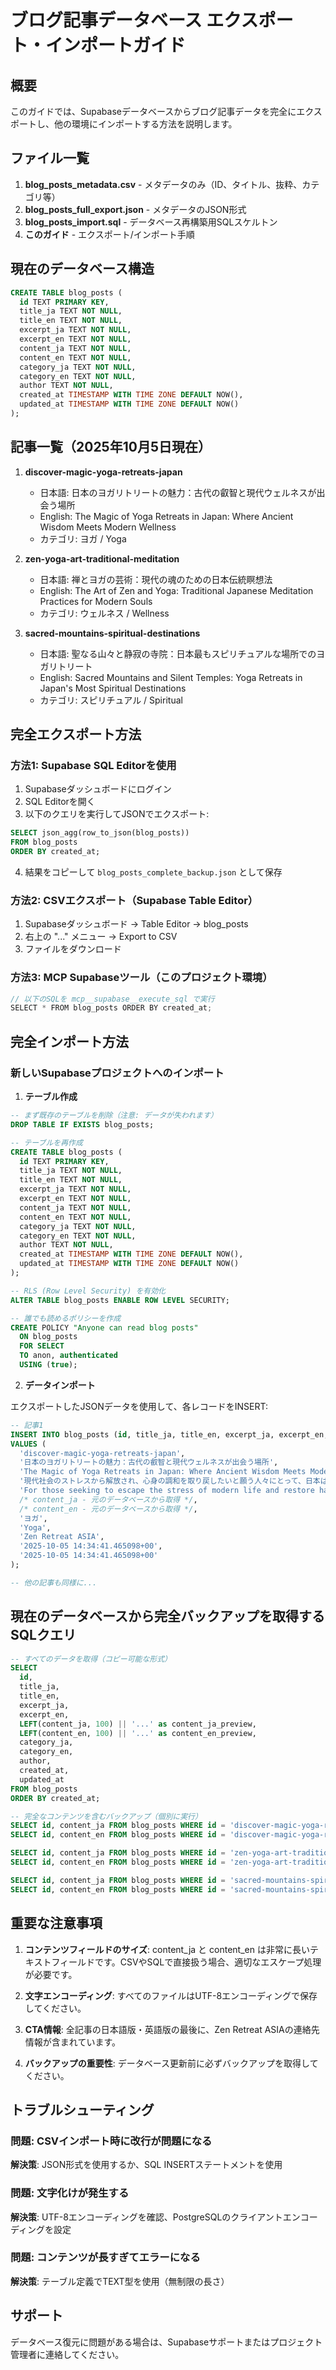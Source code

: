 # ブログ記事データベース エクスポート・インポートガイド

## 概要
このガイドでは、Supabaseデータベースからブログ記事データを完全にエクスポートし、他の環境にインポートする方法を説明します。

## ファイル一覧

1. **blog_posts_metadata.csv** - メタデータのみ（ID、タイトル、抜粋、カテゴリ等）
2. **blog_posts_full_export.json** - メタデータのJSON形式
3. **blog_posts_import.sql** - データベース再構築用SQLスケルトン
4. **このガイド** - エクスポート/インポート手順

## 現在のデータベース構造

```sql
CREATE TABLE blog_posts (
  id TEXT PRIMARY KEY,
  title_ja TEXT NOT NULL,
  title_en TEXT NOT NULL,
  excerpt_ja TEXT NOT NULL,
  excerpt_en TEXT NOT NULL,
  content_ja TEXT NOT NULL,
  content_en TEXT NOT NULL,
  category_ja TEXT NOT NULL,
  category_en TEXT NOT NULL,
  author TEXT NOT NULL,
  created_at TIMESTAMP WITH TIME ZONE DEFAULT NOW(),
  updated_at TIMESTAMP WITH TIME ZONE DEFAULT NOW()
);
```

## 記事一覧（2025年10月5日現在）

1. **discover-magic-yoga-retreats-japan**
   - 日本語: 日本のヨガリトリートの魅力：古代の叡智と現代ウェルネスが出会う場所
   - English: The Magic of Yoga Retreats in Japan: Where Ancient Wisdom Meets Modern Wellness
   - カテゴリ: ヨガ / Yoga

2. **zen-yoga-art-traditional-meditation**
   - 日本語: 禅とヨガの芸術：現代の魂のための日本伝統瞑想法
   - English: The Art of Zen and Yoga: Traditional Japanese Meditation Practices for Modern Souls
   - カテゴリ: ウェルネス / Wellness

3. **sacred-mountains-spiritual-destinations**
   - 日本語: 聖なる山々と静寂の寺院：日本最もスピリチュアルな場所でのヨガリトリート
   - English: Sacred Mountains and Silent Temples: Yoga Retreats in Japan's Most Spiritual Destinations
   - カテゴリ: スピリチュアル / Spiritual

## 完全エクスポート方法

### 方法1: Supabase SQL Editorを使用

1. Supabaseダッシュボードにログイン
2. SQL Editorを開く
3. 以下のクエリを実行してJSONでエクスポート:

```sql
SELECT json_agg(row_to_json(blog_posts))
FROM blog_posts
ORDER BY created_at;
```

4. 結果をコピーして `blog_posts_complete_backup.json` として保存

### 方法2: CSVエクスポート（Supabase Table Editor）

1. Supabaseダッシュボード → Table Editor → blog_posts
2. 右上の "..." メニュー → Export to CSV
3. ファイルをダウンロード

### 方法3: MCP Supabaseツール（このプロジェクト環境）

```javascript
// 以下のSQLを mcp__supabase__execute_sql で実行
SELECT * FROM blog_posts ORDER BY created_at;
```

## 完全インポート方法

### 新しいSupabaseプロジェクトへのインポート

1. **テーブル作成**

```sql
-- まず既存のテーブルを削除（注意: データが失われます）
DROP TABLE IF EXISTS blog_posts;

-- テーブルを再作成
CREATE TABLE blog_posts (
  id TEXT PRIMARY KEY,
  title_ja TEXT NOT NULL,
  title_en TEXT NOT NULL,
  excerpt_ja TEXT NOT NULL,
  excerpt_en TEXT NOT NULL,
  content_ja TEXT NOT NULL,
  content_en TEXT NOT NULL,
  category_ja TEXT NOT NULL,
  category_en TEXT NOT NULL,
  author TEXT NOT NULL,
  created_at TIMESTAMP WITH TIME ZONE DEFAULT NOW(),
  updated_at TIMESTAMP WITH TIME ZONE DEFAULT NOW()
);

-- RLS (Row Level Security) を有効化
ALTER TABLE blog_posts ENABLE ROW LEVEL SECURITY;

-- 誰でも読めるポリシーを作成
CREATE POLICY "Anyone can read blog posts"
  ON blog_posts
  FOR SELECT
  TO anon, authenticated
  USING (true);
```

2. **データインポート**

エクスポートしたJSONデータを使用して、各レコードをINSERT:

```sql
-- 記事1
INSERT INTO blog_posts (id, title_ja, title_en, excerpt_ja, excerpt_en, content_ja, content_en, category_ja, category_en, author, created_at, updated_at)
VALUES (
  'discover-magic-yoga-retreats-japan',
  '日本のヨガリトリートの魅力：古代の叡智と現代ウェルネスが出会う場所',
  'The Magic of Yoga Retreats in Japan: Where Ancient Wisdom Meets Modern Wellness',
  '現代社会のストレスから解放され、心身の調和を取り戻したいと願う人々にとって、日本は世界でも類を見ない特別なヨガリトリートの体験を提供します。',
  'For those seeking to escape the stress of modern life and restore harmony of body and mind, Japan offers an unparalleled and extraordinary yoga retreat experience.',
  /* content_ja - 元のデータベースから取得 */,
  /* content_en - 元のデータベースから取得 */,
  'ヨガ',
  'Yoga',
  'Zen Retreat ASIA',
  '2025-10-05 14:34:41.465098+00',
  '2025-10-05 14:34:41.465098+00'
);

-- 他の記事も同様に...
```

## 現在のデータベースから完全バックアップを取得するSQLクエリ

```sql
-- すべてのデータを取得（コピー可能な形式）
SELECT
  id,
  title_ja,
  title_en,
  excerpt_ja,
  excerpt_en,
  LEFT(content_ja, 100) || '...' as content_ja_preview,
  LEFT(content_en, 100) || '...' as content_en_preview,
  category_ja,
  category_en,
  author,
  created_at,
  updated_at
FROM blog_posts
ORDER BY created_at;

-- 完全なコンテンツを含むバックアップ（個別に実行）
SELECT id, content_ja FROM blog_posts WHERE id = 'discover-magic-yoga-retreats-japan';
SELECT id, content_en FROM blog_posts WHERE id = 'discover-magic-yoga-retreats-japan';

SELECT id, content_ja FROM blog_posts WHERE id = 'zen-yoga-art-traditional-meditation';
SELECT id, content_en FROM blog_posts WHERE id = 'zen-yoga-art-traditional-meditation';

SELECT id, content_ja FROM blog_posts WHERE id = 'sacred-mountains-spiritual-destinations';
SELECT id, content_en FROM blog_posts WHERE id = 'sacred-mountains-spiritual-destinations';
```

## 重要な注意事項

1. **コンテンツフィールドのサイズ**: content_ja と content_en は非常に長いテキストフィールドです。CSVやSQLで直接扱う場合、適切なエスケープ処理が必要です。

2. **文字エンコーディング**: すべてのファイルはUTF-8エンコーディングで保存してください。

3. **CTA情報**: 全記事の日本語版・英語版の最後に、Zen Retreat ASIAの連絡先情報が含まれています。

4. **バックアップの重要性**: データベース更新前に必ずバックアップを取得してください。

## トラブルシューティング

### 問題: CSVインポート時に改行が問題になる
**解決策**: JSON形式を使用するか、SQL INSERTステートメントを使用

### 問題: 文字化けが発生する
**解決策**: UTF-8エンコーディングを確認、PostgreSQLのクライアントエンコーディングを設定

### 問題: コンテンツが長すぎてエラーになる
**解決策**: テーブル定義でTEXT型を使用（無制限の長さ）

## サポート

データベース復元に問題がある場合は、Supabaseサポートまたはプロジェクト管理者に連絡してください。
